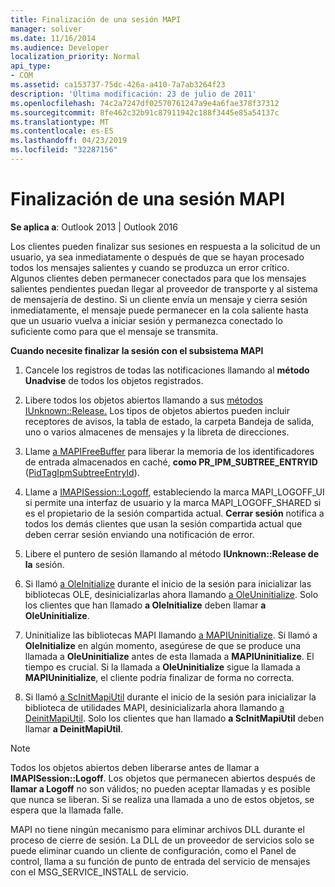 ```yaml
---
title: Finalización de una sesión MAPI
manager: soliver
ms.date: 11/16/2014
ms.audience: Developer
localization_priority: Normal
api_type:
- COM
ms.assetid: ca153737-75dc-426a-a410-7a7ab3264f23
description: 'Última modificación: 23 de julio de 2011'
ms.openlocfilehash: 74c2a7247df02570761247a9e4a6fae378f37312
ms.sourcegitcommit: 8fe462c32b91c87911942c188f3445e85a54137c
ms.translationtype: MT
ms.contentlocale: es-ES
ms.lasthandoff: 04/23/2019
ms.locfileid: "32287156"
---
```

# <a name="ending-a-mapi-session"></a>Finalización de una sesión MAPI

  
  
**Se aplica a**: Outlook 2013 | Outlook 2016 
  
Los clientes pueden finalizar sus sesiones en respuesta a la solicitud de un usuario, ya sea inmediatamente o después de que se hayan procesado todos los mensajes salientes y cuando se produzca un error crítico. Algunos clientes deben permanecer conectados para que los mensajes salientes pendientes puedan llegar al proveedor de transporte y al sistema de mensajería de destino. Si un cliente envía un mensaje y cierra sesión inmediatamente, el mensaje puede permanecer en la cola saliente hasta que un usuario vuelva a iniciar sesión y permanezca conectado lo suficiente como para que el mensaje se transmita.
  
 **Cuando necesite finalizar la sesión con el subsistema MAPI**
  
1. Cancele los registros de todas las notificaciones llamando al **método Unadvise** de todos los objetos registrados. 
    
2. Libere todos los objetos abiertos llamando a sus [métodos IUnknown::Release.](https://msdn.microsoft.com/library/ms682317%28VS.85%29.aspx) Los tipos de objetos abiertos pueden incluir receptores de avisos, la tabla de estado, la carpeta Bandeja de salida, uno o varios almacenes de mensajes y la libreta de direcciones. 
    
3. Llame [a MAPIFreeBuffer](mapifreebuffer.md) para liberar la memoria de los identificadores de entrada almacenados en caché, **como PR_IPM_SUBTREE_ENTRYID** ([PidTagIpmSubtreeEntryId](pidtagipmsubtreeentryid-canonical-property.md)).
    
4. Llame a [IMAPISession::Logoff](imapisession-logoff.md), estableciendo la marca MAPI_LOGOFF_UI si permite una interfaz de usuario y la marca MAPI_LOGOFF_SHARED si es el propietario de la sesión compartida actual. **Cerrar sesión** notifica a todos los demás clientes que usan la sesión compartida actual que deben cerrar sesión enviando una notificación de error. 
    
5. Libere el puntero de sesión llamando al método **IUnknown::Release de la** sesión. 
    
6. Si llamó [a OleInitialize](https://msdn.microsoft.com/library/ms690134%28v=VS.85%29.aspx) durante el inicio de la sesión para inicializar las bibliotecas OLE, desinicializarlas ahora llamando [a OleUninitialize](https://msdn.microsoft.com/library/ms691326%28VS.85%29.aspx). Solo los clientes que han llamado **a OleInitialize** deben llamar **a OleUninitialize**. 
    
7. Uninitialize las bibliotecas MAPI llamando [a MAPIUninitialize](mapiuninitialize.md). Si llamó a **OleInitialize** en algún momento, asegúrese de que se produce una llamada a **OleUninitialize** antes de esta llamada a **MAPIUninitialize**. El tiempo es crucial. Si la llamada a **OleUninitialize** sigue la llamada a **MAPIUninitialize**, el cliente podría finalizar de forma no correcta. 
    
8. Si llamó [a ScInitMapiUtil](scinitmapiutil.md) durante el inicio de la sesión para inicializar la biblioteca de utilidades MAPI, desinicializarla ahora llamando [a DeinitMapiUtil](deinitmapiutil.md). Solo los clientes que han llamado **a ScInitMapiUtil** deben llamar **a DeinitMapiUtil**.
    
> [!NOTE]
> Todos los objetos abiertos deben liberarse antes de llamar a **IMAPISession::Logoff**. Los objetos que permanecen abiertos después de **llamar a Logoff** no son válidos; no pueden aceptar llamadas y es posible que nunca se liberan. Si se realiza una llamada a uno de estos objetos, se espera que la llamada falle. 
  
 MAPI no tiene ningún mecanismo para eliminar archivos DLL durante el proceso de cierre de sesión. La DLL de un proveedor de servicios solo se puede eliminar cuando un cliente de configuración, como el Panel de control, llama a su función de punto de entrada del servicio de mensajes con el MSG_SERVICE_INSTALL de servicio. 
  

